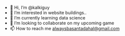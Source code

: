 - 👋 Hi, I’m @kalkiguy
- 👀 I’m interested in website buildings..
- 🌱 I’m currently learning data science
- 💞️ I’m looking to collaborate on my upcoming game
- 📫 How to reach me alwaysbasantadahal@gmail.com

<!---
kalkiguy/kalkiguy is a ✨ special ✨ repository because its `README.md` (this file) appears on your GitHub profile.
You can click the Preview link to take a look at your changes.
--->
